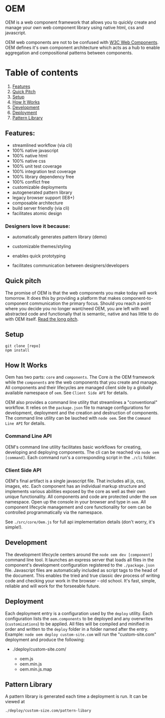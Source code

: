 # OEM

OEM is a web component framework that allows you to quickly create and manage your own web component library using native html, css and javascript.

OEM web components are not to be confused with [W3C Web Components](https://www.w3.org/TR/components-intro/). OEM defines it's own component architecture which acts as a hub to enable aggregation and compositional patterns between components.

# Table of contents
1. [Features](#features)
1. [Quick Pitch](#quick-pitch)
1. [Setup](#setup)
1. [How It Works](#how-it-works)
1. [Development](#development)
1. [Deployment](#deployment)
1. [Pattern Library](#pattern-library)

<a name="features"></a>
## Features:
* streamlined workflow (via cli)
* 100% native javascript
* 100% native html
* 100% native css
* 100% unit test coverage
* 100% integration test coverage
* 100% library dependency free
* 100% conflict free
* customizable deployments
* autogenerated pattern library
* legacy browser support (IE8+)
* composable architecture
* build server friendly (via cli)
* facilitates atomic design

### Designers love it because:
* automatically generates pattern library (demo)
* customizable themes/styling
* enables quick prototyping

* facilitates communication between designers/developers

<a name="quick-pitch"></a>
## Quick pitch
The promise of OEM is that the web components you make today will work tomorrow. It does this by providing a platform that makes component-to-component communication the primary focus. Should you reach a point where you decide you no longer want/need OEM, you are left with well abstracted code and functionally that is semantic, native and has little to do with OEM itself. [Read the long pitch](docs/justification.md).

<a name="setup"></a>
## Setup

    git clone [repo]
    npm install

<a name="how-it-works"></a>
## How It Works
Oem has two parts: `core` and `components`. The Core *is* the OEM framework while the `components` are the web components that you create and manage. All components and their lifecycles are managed client side by a globally available namespace of `oem`. See `Client Side API` for details. 

OEM also provides a command line utility that streamlines a "conventional" workflow. It relies on the `package.json` file to manage configurations for development, deployment and the creation and destruction of components. The command line utility can be lauched with `node oem`. See the `Command Line API` for details.

### Command Line API
OEM's command line utility facilitates basic workflows for creating, developing and deploying components. The cli can be reached via `node oem [command]`. Each command run's a corresponding script in the `./cli` folder.

### Client Side API
OEM's final artifact is a single javascript file. That includes all js, css, images, etc. Each component has an individual markup structure and implements various abilities exposed by the core as well as their own unique functionality. All components and code are protected under the `oem` namespace. Open up the console in your browser and type in `oem`. All component lifecycle management and core functionality for oem can be controlled programmatically via the namespace.

See `./src/core/Oem.js` for full api implementation details (don't worry, it's simple!).

<a name="development"></a>
## Development
The development lifecycle centers around the `node oem dev [component]` command line tool. It launches an express server that loads all files in the component's development configuration registered to the `./package.json` file. Javascript files are automatically included as script tags to the head of the document. This enables the tried and true classic dev process of writing code and checking your work in the browser – old school. It's fast, simple, reliable and will work for the forseeable future.

<a name="deployment"></a>
## Deployment
Each deployment entry is a configuration used by the `deploy` utility. Each configuration lists the `oem.components` to be deployed and any overwrites (`customizations`) to be applied. All files will be compiled and minified in order and written to the `deploy` folder in a folder named after the entry. Example: `node oem deploy custom-site.com` will run the "custom-site.com" deployment and produce the following:

- ./deploy/custom-site.com/

    - oem.js
    - oem.min.js
    - oem.min.js.map

<a name="pattern-library"></a>
## Pattern Library
A pattern library is generated each time a deployment is run. It can be viewed at 

    ./deploy/custom-size.com/pattern-libary